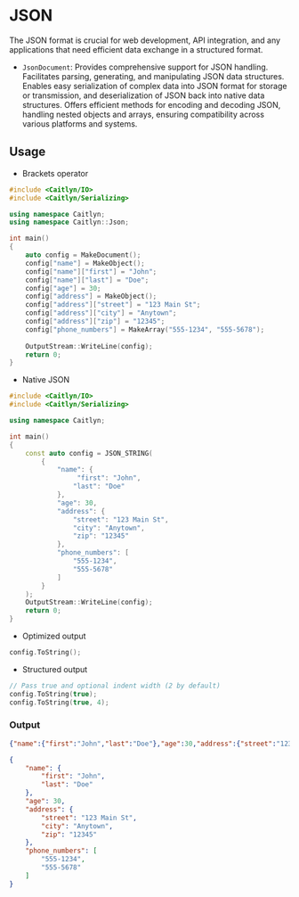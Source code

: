# JSON

The JSON format is crucial for web development, API integration, and any
applications that need efficient data exchange in a structured format.

- `JsonDocument`: Provides comprehensive support for JSON handling.
  Facilitates parsing, generating, and manipulating JSON data structures.
  Enables easy serialization of complex data into JSON format for storage or
  transmission, and deserialization of JSON back into native data structures.
  Offers efficient methods for encoding and decoding JSON, handling nested
  objects and arrays, ensuring compatibility across various platforms and
  systems.

## Usage

- Brackets operator

```c++
#include <Caitlyn/IO>
#include <Caitlyn/Serializing>

using namespace Caitlyn;
using namespace Caitlyn::Json;

int main()
{
    auto config = MakeDocument();
    config["name"] = MakeObject();
    config["name"]["first"] = "John";
    config["name"]["last"] = "Doe";
    config["age"] = 30;
    config["address"] = MakeObject();
    config["address"]["street"] = "123 Main St";
    config["address"]["city"] = "Anytown";
    config["address"]["zip"] = "12345";
    config["phone_numbers"] = MakeArray("555-1234", "555-5678");
    
    OutputStream::WriteLine(config);
    return 0;
}
```

- Native JSON

```c++
#include <Caitlyn/IO>
#include <Caitlyn/Serializing>

using namespace Caitlyn;

int main()
{
    const auto config = JSON_STRING(
        {
            "name": {
                 "first": "John",
                "last": "Doe"
            },
            "age": 30,
            "address": {
                "street": "123 Main St",
                "city": "Anytown",
                "zip": "12345"
            },
            "phone_numbers": [
                "555-1234",
                "555-5678"
            ]
        }
    );
    OutputStream::WriteLine(config);
    return 0;
}
```

- Optimized output

```c++
config.ToString();
```

- Structured output

```c++
// Pass true and optional indent width (2 by default)
config.ToString(true);
config.ToString(true, 4);
```

### Output

```json
{"name":{"first":"John","last":"Doe"},"age":30,"address":{"street":"123 Main St","city":"Anytown","zip":"12345"},"phone_numbers":["555-1234","555-5678"]}
```

```json
{
    "name": {
        "first": "John",
        "last": "Doe"
    },
    "age": 30,
    "address": {
        "street": "123 Main St",
        "city": "Anytown",
        "zip": "12345"
    },
    "phone_numbers": [
        "555-1234",
        "555-5678"
    ]
}
```
